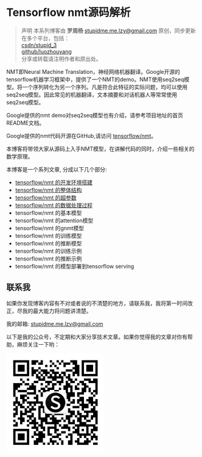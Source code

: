 # Tensorflow nmt源码解析  
> 声明
> 本系列博客由 **罗周杨** [stupidme.me.lzy@gmail.com](mailto:stupidme.me.lzy@gmail.com) 原创，同步更新在多个平台，包括：  
> [csdn/stupid_3](http://blog.csdn.net/stupid_3/article/details/78956470)  
> [github/luozhouyang](https://github.com/luozhouyang/csdn-blogs/blob/master/tensorflow_nmt/tensorflow_nmt%E6%BA%90%E7%A0%81%E8%A7%A3%E6%9E%90.md)  
> 分享或转载请注明作者和原出处。　　


NMT即Neural Machine Translation，神经网络机器翻译。Google开源的tensorflow机器学习框架中，提供了一个NMT的demo。NMT使用seq2seq模型。将一个序列转化为另一个序列。凡是符合此特征的实际问题，均可以使用seq2seq模型。因此常见的机器翻译，文本摘要和对话机器人等常常使用seq2seq模型。  

Google提供的nmt demo对seq2seq模型也有介绍，请参考项目地址的首页README文档。

Google提供的nmt代码开源在GitHub,请访问 [tensorflow/nmt](https://github.com/tensorflow/nmt)。  

本博客将带领大家从源码上入手NMT模型，在讲解代码的同时，介绍一些相关的数学原理。  

本博客是一个系列文章, 分成以下几个部分:  

* [tensorflow/nmt 的开发环境搭建](使用Docker搭建tensorflow开发环境.md)  
* [tensorflow/nmt 的整体结构](tensorflow_nmt的整体结构.md)  
* [tensorflow/nmt 的超参数](tensorflow_nmt_hparams.md)    
* [tensorflow/nmt 的数据处理过程](tensorflow_nmt数据预处理过程详解.md)  
* tensorflow/nmt 的基本模型  
* tensorflow/nmt 的attention模型  
* tensorflow/nmt 的gnmt模型  
* tensorflow/nmt 的训练模型  
* tensorflow/nmt 的推断模型    
* tensorflow/nmt 的训练示例    
* tensorflow/nmt 的推断示例    
* tensorflow/nmt 的模型部署到tensorflow serving    

## 联系我  
如果你发现博客内容有不对或者说的不清楚的地方，请联系我，我将第一时间改正，尽我的最大能力将问题讲清楚。  
 
我的邮箱: [stupidme.me.lzy@gmail.com](mailto:stupidme.me.lzy@gmail.com)  

以下是我的公众号，不定期和大家分享技术文章。如果你觉得我的文章对你有帮助，麻烦关注一下哟：

![stupidmedotme](wechat_gzh_code_8.jpg)  
